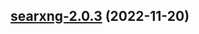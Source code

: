 

## [searxng-2.0.3](https://github.com/truecharts/charts/compare/searxng-2.0.2...searxng-2.0.3) (2022-11-20)

